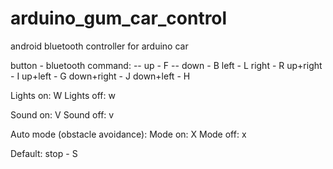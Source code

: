 # arduino_gum_car_control
android bluetooth controller for arduino car

button - bluetooth command:
-- up - F
-- down - B
left - L
right - R
up+right - I
up+left - G
down+right - J
down+left - H

Lights on: W
Lights off: w

Sound on: V
Sound off: v

Auto mode (obstacle avoidance):
Mode on: X
Mode off: x

Default:
stop - S
